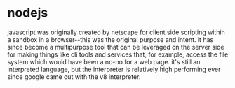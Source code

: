 # nodejs

javascript was originally created by netscape for client side scripting within a sandbox in
a browser--this was the original purpose and intent.  it has since become a multipurpose
tool that can be leveraged on the server side for making things like cli tools and services
that, for example, access the file system which would have been a no-no for a web page.
it's still an interpreted language, but the interpreter is relatively high performing ever
since google came out with the v8 interpreter.


